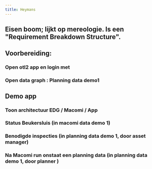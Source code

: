 ```yaml
---
title: Heymans
---
```


## Eisen boom; lijkt op mereologie. Is een "Requirement Breakdown Structure".
## Voorbereiding:
### Open otl2 app en login met
### Open data graph : Planning data demo1
## Demo app
### Toon architectuur EDG / Macomi / App
### Status Beukersluis (in macomi data demo 1)
### Benodigde inspecties (in planning data demo 1, door asset manager)
### Na Macomi run onstaat een planning data (in planning data demo 1, door planner )
###
